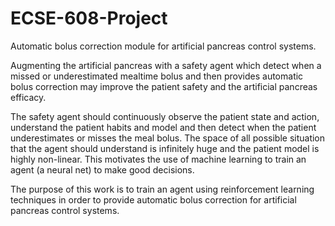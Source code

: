 # ECSE-608-Project
Automatic bolus correction module for artificial pancreas control systems.

Augmenting the artificial pancreas with a safety agent which detect when a missed or underestimated mealtime bolus and then provides automatic bolus correction may improve the patient safety and the artificial pancreas efficacy.

The safety agent should continuously observe the patient state and action, understand the patient habits and model and then detect when the patient underestimates or misses the meal bolus. The space of all possible situation that the agent should understand is infinitely huge and the patient model is highly non-linear. This motivates the use of machine learning to train an agent (a neural net) to make good decisions.
 
The purpose of this work is to train an agent using reinforcement learning techniques in order to provide automatic bolus correction for artificial pancreas control systems.
